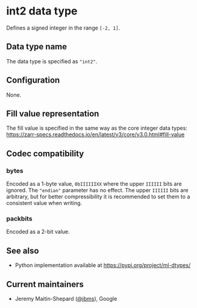 # int2 data type

Defines a signed integer in the range `[-2, 1]`.

## Data type name

The data type is specified as `"int2"`.

## Configuration

None.

## Fill value representation

The fill value is specified in the same way as the core integer data types:
https://zarr-specs.readthedocs.io/en/latest/v3/core/v3.0.html#fill-value

## Codec compatibility

### bytes

Encoded as a 1-byte value, `0bIIIIIIXX` where the upper `IIIIII` bits are
ignored. The `"endian"` parameter has no effect. The upper `IIIIII` bits are
arbitrary, but for better compressibility it is recommended to set them to a
consistent value when writing.

### packbits

Encoded as a 2-bit value.

## See also

- Python implementation available at https://pypi.org/project/ml-dtypes/

## Current maintainers

* Jeremy Maitin-Shepard ([@jbms](https://github.com/jbms)), Google
